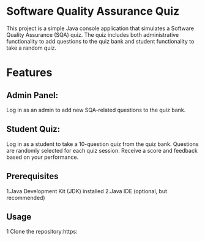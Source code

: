# Software Quality Assurance Quiz

This project is a simple Java console application that simulates a Software Quality Assurance (SQA) quiz. The quiz includes both administrative functionality to add questions to the quiz bank and student functionality to take a random quiz.

# Features
## Admin Panel:

Log in as an admin to add new SQA-related questions to the quiz bank.
## Student Quiz:

Log in as a student to take a 10-question quiz from the quiz bank.
Questions are randomly selected for each quiz session.
Receive a score and feedback based on your performance.
## Prerequisites
1.Java Development Kit (JDK) installed
2.Java IDE (optional, but recommended)
## Usage
1  Clone the repository:https:



